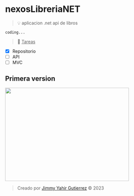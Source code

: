 # nexosLibreriaNET
> :bulb: aplicacion .net api de libros

`coding...`

> :memo: <ins>Tareas</ins>

- [x] Repositorio
- [ ] API
- [ ] MVC 

## Primera version
<img src="https://haku777.com/img/examples/develop.jpg" width="400" height="300">

> Creado por <a href="https://haku777.com/" target="_blank">Jimmy Yahir Gutierrez</a> &copy; 2023